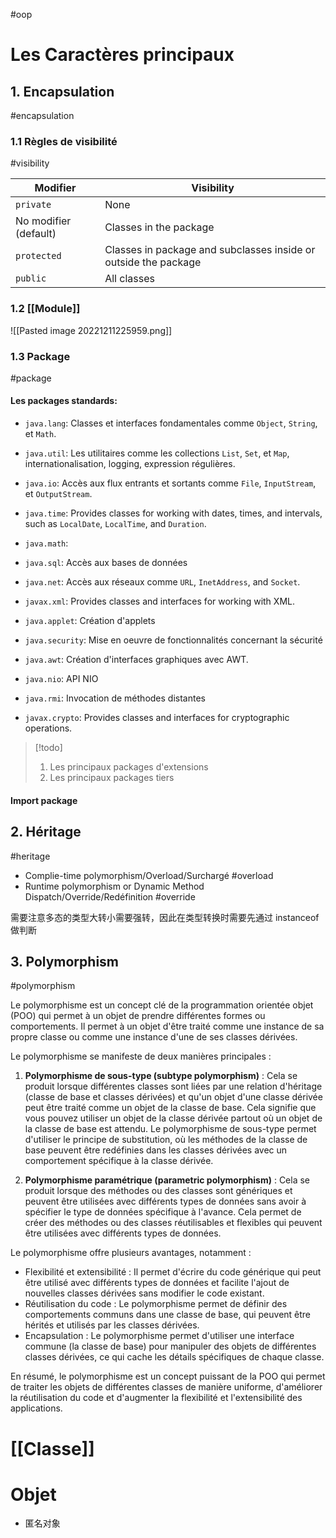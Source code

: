 #oop

# Les Caractères principaux 

## 1. Encapsulation
#encapsulation 

### 1.1 Règles de visibilité
#visibility

|Modifier|Visibility|
|---|---|
|`private`|None|
|No modifier (default)|Classes in the package|
|`protected`|Classes in package and subclasses inside or outside the package|
|`public`|All classes|

### 1.2 [[Module]]

![[Pasted image 20221211225959.png]]

### 1.3 Package
#package 

#### Les packages standards:

- `java.lang`: Classes et interfaces fondamentales comme `Object`, `String`, et `Math`.
- `java.util`: Les utilitaires comme les collections `List`, `Set`, et `Map`, internationalisation, logging, expression régulières.
- `java.io`: Accès aux flux entrants et sortants comme `File`, `InputStream`, et `OutputStream`.
- `java.time`: Provides classes for working with dates, times, and intervals, such as `LocalDate`, `LocalTime`, and `Duration`.
- `java.math`: 
- `java.sql`: Accès aux bases de données

- `java.net`: Accès aux réseaux comme `URL`, `InetAddress`, and `Socket`.
- `javax.xml`: Provides classes and interfaces for working with XML.
- `java.applet`: Création d'applets
- `java.security`: Mise en oeuvre de fonctionnalités concernant la sécurité

- `java.awt`: Création d'interfaces graphiques avec AWT.
- `java.nio`: API NIO
- `java.rmi`: Invocation de méthodes distantes
- `javax.crypto`: Provides classes and interfaces for cryptographic operations.

> [!todo] 
> 1. Les principaux packages d'extensions
> 2. Les principaux packages tiers

#### Import package


## 2. Héritage
#heritage

- Complie-time polymorphism/Overload/Surchargé #overload
- Runtime polymorphism or Dynamic Method Dispatch/Override/Redéfinition #override 

需要注意多态的类型大转小需要强转，因此在类型转换时需要先通过 instanceof 做判断

## 3. Polymorphism
#polymorphism 

Le polymorphisme est un concept clé de la programmation orientée objet (POO) qui permet à un objet de prendre différentes formes ou comportements. Il permet à un objet d'être traité comme une instance de sa propre classe ou comme une instance d'une de ses classes dérivées.

Le polymorphisme se manifeste de deux manières principales :

1. **Polymorphisme de sous-type (subtype polymorphism)** : Cela se produit lorsque différentes classes sont liées par une relation d'héritage (classe de base et classes dérivées) et qu'un objet d'une classe dérivée peut être traité comme un objet de la classe de base. Cela signifie que vous pouvez utiliser un objet de la classe dérivée partout où un objet de la classe de base est attendu. Le polymorphisme de sous-type permet d'utiliser le principe de substitution, où les méthodes de la classe de base peuvent être redéfinies dans les classes dérivées avec un comportement spécifique à la classe dérivée.
    
2. **Polymorphisme paramétrique (parametric polymorphism)** : Cela se produit lorsque des méthodes ou des classes sont génériques et peuvent être utilisées avec différents types de données sans avoir à spécifier le type de données spécifique à l'avance. Cela permet de créer des méthodes ou des classes réutilisables et flexibles qui peuvent être utilisées avec différents types de données.
    

Le polymorphisme offre plusieurs avantages, notamment :

- Flexibilité et extensibilité : Il permet d'écrire du code générique qui peut être utilisé avec différents types de données et facilite l'ajout de nouvelles classes dérivées sans modifier le code existant.
- Réutilisation du code : Le polymorphisme permet de définir des comportements communs dans une classe de base, qui peuvent être hérités et utilisés par les classes dérivées.
- Encapsulation : Le polymorphisme permet d'utiliser une interface commune (la classe de base) pour manipuler des objets de différentes classes dérivées, ce qui cache les détails spécifiques de chaque classe.

En résumé, le polymorphisme est un concept puissant de la POO qui permet de traiter les objets de différentes classes de manière uniforme, d'améliorer la réutilisation du code et d'augmenter la flexibilité et l'extensibilité des applications.

# [[Classe]]

# Objet

- 匿名对象

